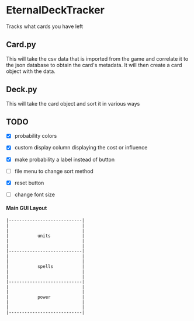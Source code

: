 # EternalDeckTracker
Tracks what cards you have left


## Card.py
This will take the csv data that is imported from the game and correlate it to
the json database to obtain the card's metadata. It will then create a card
object with the data.

## Deck.py
This will take the card object and sort it in various ways


## TODO
- [x] probability colors
- [x] custom display column displaying the cost or influence
- [x] make probability a label instead of button
- [ ] file menu to change sort method
- [x] reset button
- [ ] change font size


#### Main GUI Layout

```
|----------------------------|
|                            |
|                            |
|           units            |
|                            |
|                            |
|----------------------------|
|                            |
|                            |
|           spells           |
|                            |
|                            |
|----------------------------|
|                            |
|                            |
|           power            |
|                            |
|                            |
|----------------------------|

```
